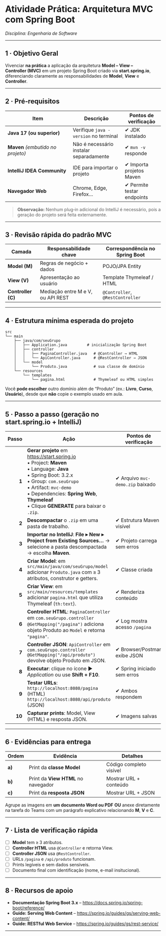 # Atividade Prática: Arquitetura MVC com Spring Boot 

*Disciplina: Engenharia de Software*  

---

## 1 · Objetivo Geral  
Vivenciar **na prática** a aplicação da arquitetura **Model – View – Controller (MVC)** em um projeto Spring Boot criado via **start.spring.io**, diferenciando claramente as responsabilidades de **Model**, **View** e **Controller**.

---

## 2 · Pré‑requisitos  

| Item | Descrição | Pontos de verificação |
|------|-----------|-----------------------|
| **Java 17 (ou superior)** | Verifique `java -version` no terminal | ✔ JDK instalado |
| **Maven** *(embutido no projeto)* | Não é necessário instalar separadamente | ✔ `mvn -v` responde |
| **IntelliJ IDEA Community** | IDE para importar o projeto | ✔ Importa projetos Maven |
| **Navegador Web** | Chrome, Edge, Firefox… | ✔ Permite testar endpoints |

> **Observação:** Nenhum plug‑in adicional do IntelliJ é necessário, pois a geração do projeto será feita externamente.

---

## 3 · Revisão rápida do padrão MVC  

| Camada | Responsabilidade chave | Correspondência no Spring Boot |
|--------|------------------------|--------------------------------|
| **Model (M)** | Regras de negócio + dados | POJO/JPA Entity |
| **View (V)** | Apresentação ao usuário | Template Thymeleaf / HTML |
| **Controller (C)** | Mediação entre M e V, ou API REST | `@Controller`, `@RestController` |

---

## 4 · Estrutura mínima esperada do projeto  

```
src
└── main
    ├── java/com/seuGrupo
    │   ├── Application.java         # inicialização Spring Boot
    │   ├── controller
    │   │   ├── PaginaController.java   # @Controller → HTML
    │   │   └── ApiController.java      # @RestController → JSON
    │   └── model
    │       └── Produto.java            # sua classe de domínio
    └── resources
        └── templates
            └── pagina.html             # Thymeleaf ou HTML simples
```

Você **pode escolher** outro domínio além de “Produto” (ex.: **Livro**, **Curso**, **Usuário**), desde que **não** copie o exemplo usado em aula.

---

## 5 · Passo a passo (geração no start.spring.io + IntelliJ)

| Passo | Ação | Pontos de verificação |
|------:|------|-----------------------|
| **1** | **Gerar projeto** em <https://start.spring.io> <br>• Project: **Maven** <br>• Language: **Java** <br>• Spring Boot: 3.2.x <br>• Group: `com.seuGrupo` <br>• Artifact: `mvc-demo` <br>• Dependencies: **Spring Web**, **Thymeleaf** <br>• Clique **GENERATE** para baixar o `.zip`. | ✔ Arquivo `mvc-demo.zip` baixado |
| **2** | **Descompactar** o `.zip` em uma pasta de trabalho. | ✔ Estrutura Maven visível |
| **3** | **Importar no IntelliJ**: **File ▸ New ▸ Project from Existing Sources…** → selecione a pasta descompactada → escolha **Maven**. | ✔ Projeto carrega sem erros |
| **4** | **Criar Model**: em `src/main/java/com/seuGrupo/model` adicionar `Produto.java` com ≥ 3 atributos, construtor e getters. | ✔ Classe criada |
| **5** | **Criar View**: em `src/main/resources/templates` adicionar `pagina.html` que utiliza Thymeleaf (`th:text`). | ✔ Renderiza conteúdo |
| **6** | **Controller HTML**: `PaginaController` em `com.seuGrupo.controller` <br>`@GetMapping("/pagina")` adiciona objeto Produto ao `Model` e retorna `"pagina"`. | ✔ Log mostra acesso `/pagina` |
| **7** | **Controller JSON**: `ApiController` em `com.seuGrupo.controller` <br>`@GetMapping("/api/produto")` devolve objeto Produto em JSON. | ✔ Browser/Postman exibe JSON |
| **8** | **Executar**: clique no ícone ▶️ *Application* ou use **Shift + F10**. | ✔ Spring iniciado sem erros |
| **9** | **Testar URLs**: <br>`http://localhost:8080/pagina` (HTML) <br>`http://localhost:8080/api/produto` (JSON) | ✔ Ambos respondem |
| **10** | **Capturar prints**: Model, View (HTML) e resposta JSON. | ✔ Imagens salvas |

---

## 6 · Evidências para entrega  

| Ordem | Evidência | Detalhes |
|-------|-----------|----------|
| **a)** | Print da **classe Model** | Código completo visível |
| **b)** | Print da **View HTML** no navegador | Mostrar URL + conteúdo |
| **c)** | Print da **resposta JSON** | Mostrar URL + JSON |

Agrupe as imagens em **um documento Word ou PDF** **OU** anexe diretamente na tarefa do Teams com um parágrafo explicativo relacionando **M**, **V** e **C**.

---

## 7 · Lista de verificação rápida  

- [ ] **Model** tem ≥ 3 atributos.  
- [ ] **Controller HTML** usa `@Controller` e retorna View.  
- [ ] **Controller JSON** usa `@RestController`.  
- [ ] URLs `/pagina` e `/api/produto` funcionam.  
- [ ] Prints legíveis e sem dados sensíveis.  
- [ ] Documento final com identificação (nome, e-mail insitucional).

---


## 8 · Recursos de apoio  

- **Documentação Spring Boot 3.x** – <https://docs.spring.io/spring-boot/reference/>  
- **Guide: Serving Web Content** – <https://spring.io/guides/gs/serving-web-content/>  
- **Guide: RESTful Web Service** – <https://spring.io/guides/gs/rest-service/>  

---


